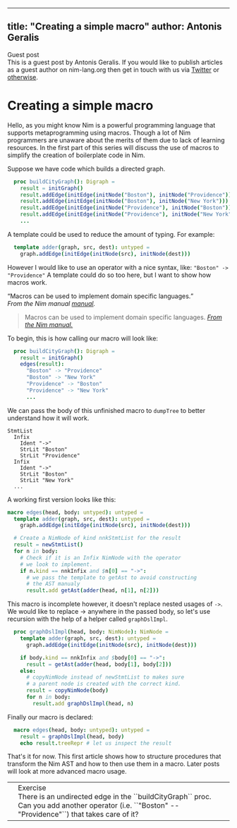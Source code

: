 
---
title: "Creating a simple macro"
author: Antonis Geralis
---

<div class="sidebarblock">
  <div class="content">
    <div class="title">Guest post</div>
    <div class="paragraph">
      This is a guest post by Antonis Geralis. If you would like to publish 
      articles as a guest author on nim-lang.org then get in touch with us via
      <a href="https://twitter.com/nim_lang">Twitter</a> or
      <a href="https://nim-lang.org/community.html">otherwise</a>.
    </div>
  </div>
</div>

# Creating a simple macro

Hello, as you might know Nim is a powerful programming language that supports
metaprogramming using macros. Though a lot of Nim programmers are unaware about
the merits of them due to lack of learning resources. In the first part of
this series will discuss the use of macros to simplify the creation of
boilerplate code in Nim.

Suppose we have code which builds a directed graph.

```nim
  proc buildCityGraph(): Digraph =
    result = initGraph()
    result.addEdge(initEdge(initNode("Boston"), initNode("Providence")))
    result.addEdge(initEdge(initNode("Boston"), initNode("New York")))
    result.addEdge(initEdge(initNode("Providence"), initNode("Boston")))
    result.addEdge(initEdge(initNode("Providence"), initNode("New York")))
    ...
```

A template could be used to reduce the amount of typing. For example:

```nim
  template adder(graph, src, dest): untyped =
    graph.addEdge(initEdge(initNode(src), initNode(dest)))
```

However I would like to use an operator with a nice syntax, like: ``"Boston" -> "Providence"``
A template could do so too here, but I want to show how macros work.

<div class="sidebarblock">
  <div class="content">
    <div class="paragraph">
      <q>Macros can be used to implement domain specific languages.</q><br>
      <i>From the Nim manual <a href="https://twitter.com/nim_lang">manual</a>.</i>
    </div>
  </div>
</div>

> Macros can be used to implement domain specific languages.
[*From the Nim manual.*](https://nim-lang.org/docs/manual.html#macros)

To begin, this is how calling our macro will look like:

```nim
  proc buildCityGraph(): Digraph =
    result = initGraph()
    edges(result):
      "Boston" -> "Providence"
      "Boston" -> "New York"
      "Providence" -> "Boston"
      "Providence" -> "New York"
      ...
```

We can pass the body of this unfinished macro to ``dumpTree`` to better
understand how it will work.

```
StmtList
  Infix
    Ident "->"
    StrLit "Boston"
    StrLit "Providence"
  Infix
    Ident "->"
    StrLit "Boston"
    StrLit "New York"
  ...
```

A working first version looks like this:

```nim
macro edges(head, body: untyped): untyped =
  template adder(graph, src, dest): untyped =
    graph.addEdge(initEdge(initNode(src), initNode(dest)))

  # Create a NimNode of kind nnkStmtList for the result
  result = newStmtList()
  for n in body:
    # Check if it is an Infix NimNode with the operator
    # we look to implement.
    if n.kind == nnkInfix and $n[0] == "->":
      # we pass the template to getAst to avoid constructing
      # the AST manualy
      result.add getAst(adder(head, n[1], n[2]))
```

This macro is incomplete however, it doesn't replace nested usages of ``->``. 
We would like to replace -> anywhere in the passed body, so let's use recursion
with the help of a helper called ``graphDslImpl``.

```nim
  proc graphDslImpl(head, body: NimNode): NimNode =
    template adder(graph, src, dest): untyped =
      graph.addEdge(initEdge(initNode(src), initNode(dest)))

    if body.kind == nnkInfix and $body[0] == "->":
      result = getAst(adder(head, body[1], body[2]))
    else:
      # copyNimNode instead of newStmtList to makes sure
      # a parent node is created with the correct kind.
      result = copyNimNode(body)
      for n in body:
        result.add graphDslImpl(head, n)
```

Finally our macro is declared:

```nim
  macro edges(head, body: untyped): untyped =
    result = graphDslImpl(head, body)
    echo result.treeRepr # let us inspect the result
```

That's it for now. This first article shows how to structure procedures
that transform the Nim AST and how to then use them in a macro. Later posts
will look at more advanced macro usage.

<div class="sidebarblock">
  <table>
  <tr>
  <td class="icon">
    <i class="fa fa-book-open" title="Exercise"></i>
  </td>
  <td class="content">
    <div class="title">Exercise</div>
    <div class="paragraph">
      There is an undirected edge in the ``buildCityGraph`` proc. Can you
      add another operator (i.e. ``"Boston" -- "Providence"``) that takes care of it?
    </div>
  </td>
  </tr>
  </table>
</div>

